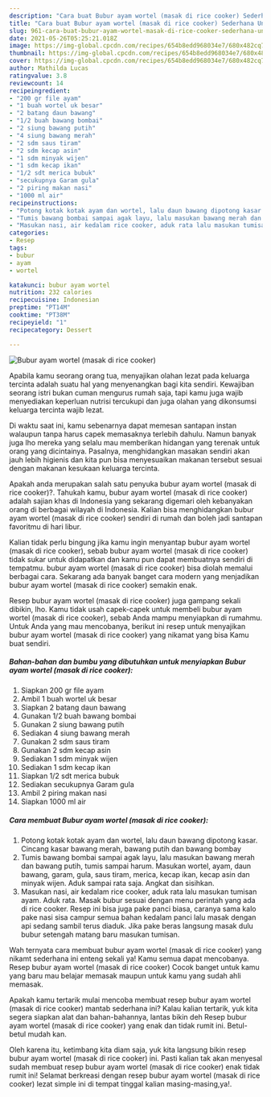 ```yaml
---
description: "Cara buat Bubur ayam wortel (masak di rice cooker) Sederhana Untuk Jualan"
title: "Cara buat Bubur ayam wortel (masak di rice cooker) Sederhana Untuk Jualan"
slug: 961-cara-buat-bubur-ayam-wortel-masak-di-rice-cooker-sederhana-untuk-jualan
date: 2021-05-26T05:25:21.018Z
image: https://img-global.cpcdn.com/recipes/654b8edd968034e7/680x482cq70/bubur-ayam-wortel-masak-di-rice-cooker-foto-resep-utama.jpg
thumbnail: https://img-global.cpcdn.com/recipes/654b8edd968034e7/680x482cq70/bubur-ayam-wortel-masak-di-rice-cooker-foto-resep-utama.jpg
cover: https://img-global.cpcdn.com/recipes/654b8edd968034e7/680x482cq70/bubur-ayam-wortel-masak-di-rice-cooker-foto-resep-utama.jpg
author: Mathilda Lucas
ratingvalue: 3.8
reviewcount: 14
recipeingredient:
- "200 gr file ayam"
- "1 buah wortel uk besar"
- "2 batang daun bawang"
- "1/2 buah bawang bombai"
- "2 siung bawang putih"
- "4 siung bawang merah"
- "2 sdm saus tiram"
- "2 sdm kecap asin"
- "1 sdm minyak wijen"
- "1 sdm kecap ikan"
- "1/2 sdt merica bubuk"
- "secukupnya Garam gula"
- "2 piring makan nasi"
- "1000 ml air"
recipeinstructions:
- "Potong kotak kotak ayam dan wortel, lalu daun bawang dipotong kasar. Cincang kasar bawang merah, bawang putih dan bawang bombay"
- "Tumis bawang bombai sampai agak layu, lalu masukan bawang merah dan bawang putih, tumis sampai harum. Masukan wortel, ayam, daun bawang, garam, gula, saus tiram, merica, kecap ikan, kecap asin dan minyak wijen. Aduk sampai rata saja. Angkat dan sisihkan."
- "Masukan nasi, air kedalam rice cooker, aduk rata lalu masukan tumisan ayam. Aduk rata. Masak bubur sesuai dengan menu perintah yang ada di rice cooker. Resep ini bisa juga pake panci biasa, caranya sama kalo pake nasi sisa campur semua bahan kedalam panci lalu masak dengan api sedang sambil terus diaduk. Jika pake beras langsung masak dulu bubur setengah matang baru masukan tumisan."
categories:
- Resep
tags:
- bubur
- ayam
- wortel

katakunci: bubur ayam wortel 
nutrition: 232 calories
recipecuisine: Indonesian
preptime: "PT14M"
cooktime: "PT38M"
recipeyield: "1"
recipecategory: Dessert

---
```



![Bubur ayam wortel (masak di rice cooker)](https://img-global.cpcdn.com/recipes/654b8edd968034e7/680x482cq70/bubur-ayam-wortel-masak-di-rice-cooker-foto-resep-utama.jpg)

Apabila kamu seorang orang tua, menyajikan olahan lezat pada keluarga tercinta adalah suatu hal yang menyenangkan bagi kita sendiri. Kewajiban seorang istri bukan cuman mengurus rumah saja, tapi kamu juga wajib menyediakan keperluan nutrisi tercukupi dan juga olahan yang dikonsumsi keluarga tercinta wajib lezat.

Di waktu  saat ini, kamu sebenarnya dapat memesan santapan instan walaupun tanpa harus capek memasaknya terlebih dahulu. Namun banyak juga lho mereka yang selalu mau memberikan hidangan yang terenak untuk orang yang dicintainya. Pasalnya, menghidangkan masakan sendiri akan jauh lebih higienis dan kita pun bisa menyesuaikan makanan tersebut sesuai dengan makanan kesukaan keluarga tercinta. 



Apakah anda merupakan salah satu penyuka bubur ayam wortel (masak di rice cooker)?. Tahukah kamu, bubur ayam wortel (masak di rice cooker) adalah sajian khas di Indonesia yang sekarang digemari oleh kebanyakan orang di berbagai wilayah di Indonesia. Kalian bisa menghidangkan bubur ayam wortel (masak di rice cooker) sendiri di rumah dan boleh jadi santapan favoritmu di hari libur.

Kalian tidak perlu bingung jika kamu ingin menyantap bubur ayam wortel (masak di rice cooker), sebab bubur ayam wortel (masak di rice cooker) tidak sukar untuk didapatkan dan kamu pun dapat membuatnya sendiri di tempatmu. bubur ayam wortel (masak di rice cooker) bisa diolah memalui berbagai cara. Sekarang ada banyak banget cara modern yang menjadikan bubur ayam wortel (masak di rice cooker) semakin enak.

Resep bubur ayam wortel (masak di rice cooker) juga gampang sekali dibikin, lho. Kamu tidak usah capek-capek untuk membeli bubur ayam wortel (masak di rice cooker), sebab Anda mampu menyiapkan di rumahmu. Untuk Anda yang mau mencobanya, berikut ini resep untuk menyajikan bubur ayam wortel (masak di rice cooker) yang nikamat yang bisa Kamu buat sendiri.

<!--inarticleads1-->

##### Bahan-bahan dan bumbu yang dibutuhkan untuk menyiapkan Bubur ayam wortel (masak di rice cooker):

1. Siapkan 200 gr file ayam
1. Ambil 1 buah wortel uk besar
1. Siapkan 2 batang daun bawang
1. Gunakan 1/2 buah bawang bombai
1. Gunakan 2 siung bawang putih
1. Sediakan 4 siung bawang merah
1. Gunakan 2 sdm saus tiram
1. Gunakan 2 sdm kecap asin
1. Sediakan 1 sdm minyak wijen
1. Sediakan 1 sdm kecap ikan
1. Siapkan 1/2 sdt merica bubuk
1. Sediakan secukupnya Garam gula
1. Ambil 2 piring makan nasi
1. Siapkan 1000 ml air




<!--inarticleads2-->

##### Cara membuat Bubur ayam wortel (masak di rice cooker):

1. Potong kotak kotak ayam dan wortel, lalu daun bawang dipotong kasar. Cincang kasar bawang merah, bawang putih dan bawang bombay
1. Tumis bawang bombai sampai agak layu, lalu masukan bawang merah dan bawang putih, tumis sampai harum. Masukan wortel, ayam, daun bawang, garam, gula, saus tiram, merica, kecap ikan, kecap asin dan minyak wijen. Aduk sampai rata saja. Angkat dan sisihkan.
1. Masukan nasi, air kedalam rice cooker, aduk rata lalu masukan tumisan ayam. Aduk rata. Masak bubur sesuai dengan menu perintah yang ada di rice cooker. Resep ini bisa juga pake panci biasa, caranya sama kalo pake nasi sisa campur semua bahan kedalam panci lalu masak dengan api sedang sambil terus diaduk. Jika pake beras langsung masak dulu bubur setengah matang baru masukan tumisan.




Wah ternyata cara membuat bubur ayam wortel (masak di rice cooker) yang nikamt sederhana ini enteng sekali ya! Kamu semua dapat mencobanya. Resep bubur ayam wortel (masak di rice cooker) Cocok banget untuk kamu yang baru mau belajar memasak maupun untuk kamu yang sudah ahli memasak.

Apakah kamu tertarik mulai mencoba membuat resep bubur ayam wortel (masak di rice cooker) mantab sederhana ini? Kalau kalian tertarik, yuk kita segera siapkan alat dan bahan-bahannya, lantas bikin deh Resep bubur ayam wortel (masak di rice cooker) yang enak dan tidak rumit ini. Betul-betul mudah kan. 

Oleh karena itu, ketimbang kita diam saja, yuk kita langsung bikin resep bubur ayam wortel (masak di rice cooker) ini. Pasti kalian tak akan menyesal sudah membuat resep bubur ayam wortel (masak di rice cooker) enak tidak rumit ini! Selamat berkreasi dengan resep bubur ayam wortel (masak di rice cooker) lezat simple ini di tempat tinggal kalian masing-masing,ya!.

